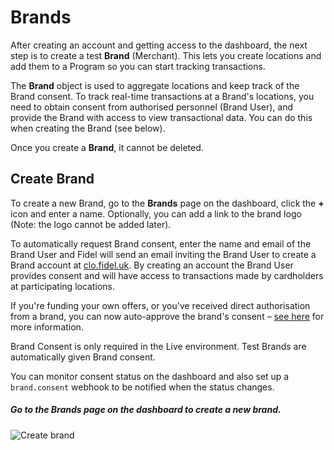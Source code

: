 # Brands

After creating an account and getting access to the dashboard, the next step is to create a test **Brand** (Merchant). This lets you create locations and add them to a Program so you can start tracking transactions. 


  
The **Brand** object is used to aggregate locations and keep track of the Brand consent. To track real-time transactions at a Brand's locations, you need to obtain consent from authorised personnel (Brand User), and provide the Brand with access to view transactional data. You can do this when creating the Brand (see below).

Once you create a **Brand**, it cannot be deleted.

## Create Brand

To create a new Brand, go to the **Brands** page on the dashboard, click the **+** icon and enter a name. Optionally, you can add a link to the brand logo (Note: the logo cannot be added later).

To automatically request Brand consent, enter the name and email of the Brand User and Fidel will send an email inviting the Brand User to create a Brand account at [clo.fidel.uk](https://clo.fidel.uk). By creating an account the Brand User provides consent and will have access to transactions made by cardholders at participating locations.

If you're funding your own offers, or you've received direct authorisation from a brand, you can now auto-approve the brand's consent – [see here](https://releasenotes.fidel.uk/auto-approve-brand-consent-92004) for more information.

<div class="info-box">
Brand Consent is only required in the Live environment. Test Brands are automatically given Brand consent.
</div>

You can monitor consent status on the dashboard and also set up a `brand.consent` webhook to be notified when the status changes.

##### Go to the Brands page on the dashboard to create a new brand.

![Create brand](https://docs.fidel.uk/assets/images/create-brand.png "Create brand")
